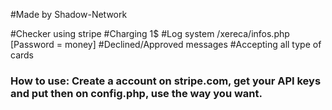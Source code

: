 #Made by Shadow-Network 

#Checker using stripe 
#Charging 1$ 
#Log system /xereca/infos.php [Password = money] 
#Declined/Approved messages 
#Accepting all type of cards

### How to use: Create a account on stripe.com, get your API keys and put then on config.php, use the way you want.
